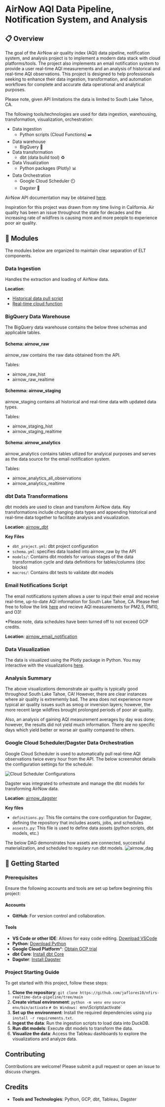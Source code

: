 # AirNow AQI Data Pipeline, Notification System, and Analysis
## 📋 Overview
The goal of the AirNow air quality index (AQI) data pipeline, notification system, and analysis project is to implement a modern data stack with cloud platforms/tools. The project also implements an email notification system to provide a user real-time AQI measurements and an analysis of historical and real-time AQI observations. This project is designed to help professionals seeking to enhance their data ingestion, transformation, and automation workflows for complete and accurate data operational and analytical purposes.

Please note, given API limitations the data is limited to South Lake Tahoe, CA.

The following tools/technologies are used for data ingestion, warehousing, transformation, visualization, orchestration:
- Data ingestion
  - Python scripts (Cloud Functions) ✒️
- Data warehouse
  - BigQuery 🔎
- Data transformation
  - dbt (data build tool) ♻️
- Data Visualization
  - Python packages (Plotly) 📊
- Data Orchestration
  - Google Cloud Scheduler ⏲️
  - Dagster 🎻

AirNow API documentation may be obtained [here](https://docs.airnowapi.org/).

Inspiration for this project was drawn from my time living in California. Air quality has been an issue throughout the state for decades and the increasing rate of wildfires is causing more and more people to experience poor air quality.

## 💠 Modules
The modules below are organized to maintain clear separation of ELT components.
  
### Data Ingestion
Handles the extraction and loading of AirNow data.

**Location**: 
- [Historical data pull script](https://github.com/jaflores10/airnow-realtime-data-pipeline/blob/main/python_scripts/prod_scripts/airnow_historical_data_script.ipynb)
- [Real-time cloud function](https://github.com/jaflores10/airnow-realtime-data-pipeline/tree/main/python_scripts/cloud_functions/airnow_api_pull)

### BigQuery Data Warehouse
The BigQuery data warehouse contains the below three schemas and applicable tables.

#### Schema: airnow_raw
airnow_raw contains the raw data obtained from the API.

Tables:
- airnow_raw_hist
- airnow_raw_realtime

#### Schemma: airnow_staging
airnow_staging contains all historical and real-time data with updated data types.

Tables:
- airnow_staging_hist
- airnow_staging_realtime

#### Schema: airnow_analytics
airnow_analytics contains tables utlized for analyical purposes and serves as the data source for the email notification system.

Tables:
  - airnow_analytics_all_observations
  - airnow_analytics_realtime

### dbt Data Transformations
dbt models are used to clean and transform AirNow data. Key transformations include changing data types and appending historical and real-time data together to facilitate analysis and visualization.

**Location**: [airnow_dbt](https://github.com/jaflores10/airnow-realtime-data-pipeline/tree/main/airnow_dbt)

**Key Files**
- `dbt_project.yml`: dbt project configuration
- `schema.yml`: specifies data loaded into airnow_raw by the API
- `models/`: Contains dbt models for various stages of the data transformation cycle and data definitions for tables/columns (doc blocks)
- `macros/`: Contains dbt tests to validate dbt models

### Email Notifications Script
The email notifications system allows a user to input their email and receive real-time, up-to-date AQI information for South Lake Tahoe, CA. Please feel free to follow the link [here](https://us-central1-key-polymer-434418-m6.cloudfunctions.net/airnow_email_notification) and recieve AQI measurements for PM2.5, PM10, and O3!

*Please note, data schedules have been turned off to not exceed GCP credits.

**Location**: [airnow_email_notification](https://github.com/jaflores10/airnow-realtime-data-pipeline/tree/main/python_scripts/cloud_functions/airnow_email_notification)

### Data Visualization
The data is visualized using the Plotly package in Python. You may interactive with the visualizations [here](https://nbviewer.org/github/jaflores10/airnow-realtime-data-pipeline/blob/main/python_scripts/visualization_scripts/AirNow%20South%20Lake%20Tahoe%20Visualizations%20and%20Analysis.ipynb).

### Analysis Summary
The above visualizations demonstrate air quality is typically good throughout South Lake Tahoe, CA! However, there are clear instances where air quality is extrememly bad. The area does not experience more typical air quality issues such as smog or inversion layers; however, the more recent large wildfires brought prolonged periods of poor air quality.

Also, an analysis of gaining AQI measurement averages by day was done; however, the results did not yield much information. There are no specific days which yield better or worse air quality compared to others.

### Google Cloud Scheduler/Dagster Data Orchestration
Google Cloud Scheduler is used to automatically pull real-time AQI observations twice every hour from the API. The below screenshot details the configuration settings for the schedule:

![Cloud Scheduler Configurations](https://github.com/jaflores10/airnow-realtime-data-pipeline/blob/main/gcp/gcp_airnow_api_cloud_schedulerpng.png)

Dagster was integrated to orhestrate and manage the dbt models for transforming AirNow data.

**Location**: [airnow_dagster](https://github.com/jaflores10/airnow-realtime-data-pipeline/tree/main/airnow_dbt/airnow_dagster)

**Key files**
- `definitions.py`: This file contains the core configuration for Dagster, defining the repository that includes assets, jobs, and schedules
- `assests.py`: This file is used to define data assets (python scripts, dbt models, etc.)

The below DAG demonstrates how assets are connected, successful materialization, and scheduled to regulary run dbt models.
![airnow_dag](https://github.com/jaflores10/airnow-realtime-data-pipeline/blob/main/airnow_dbt/airnow_dagster/dag_screenshots/airnow_dag.png)

## 🚀 Getting Started
### Prerequisites
Ensure the following accounts and tools are set up before beginning this project:

#### Accounts
- **GitHub**: For version control and collaboration.

#### Tools
- **VS Code or other IDE**: Allows for easy code editing. [Download VSCode](https://code.visualstudio.com/download)
- **Python**: [Download Python](https://www.python.org/downloads/)
- **Google Cloud Platform***: [Obtain GCP trial](https://cloud.google.com/?utm_source=google&utm_medium=cpc&utm_campaign=na-US-all-en-dr-bkws-all-all-trial-e-dr-1707554&utm_content=text-ad-none-any-DEV_c-CRE_665665924744-ADGP_Hybrid+%7C+BKWS+-+MIX+%7C+Txt-Google+Cloud-General+GCP-KWID_43700077224933103-kwd-527294295527&utm_term=KW_gcp%20trial-ST_gcp+trial&gad_source=1&gclid=Cj0KCQjw7Py4BhCbARIsAMMx-_Iiy_aEt9g1-YYZWY9hNWe-KRjlaojOsz0hFvp58KpDCru_yEawfPwaAh5LEALw_wcB&gclsrc=aw.ds)
- **dbt Core**: [Install dbt Core](https://github.com/dbt-labs/dbt-core)
- **Dagster**: [Install Dagster](https://github.com/dagster-io/dagster)

### Project Starting Guide
To get started with this project, follow these steps:
1. **Clone the repository**: `git clone https://github.com/jaflores10/nfirs-realtime-data-pipeline/tree/main`
2. **Create virtual environment**: `python -m venv env` `source env/bin/activate` `# On Windows: `env\Scripts\activate`
3. **Set up the environment**: Install the required dependencies using `pip install -r requirements.txt`.
4. **Ingest the data**: Run the ingestion scripts to load data into DuckDB.
5. **Run dbt models**: Execute dbt models to transform the data.
6. **Visualize the data**: Access the Tableau dashboards to explore the visualizations and analyze data.

## Contributing
Contributions are welcome! Please submit a pull request or open an issue to discuss changes.

## Credits
- **Tools and Technologies**: Python, GCP, dbt, Tableau, Dagster
